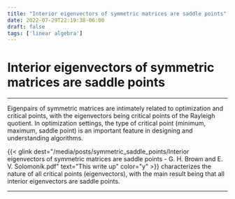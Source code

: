 ```yaml
---
title: "Interior eigenvectors of symmetric matrices are saddle points"
date: 2022-07-29T22:19:38-06:00
draft: false
tags: ['linear algebra']
---
```


# Interior eigenvectors of symmetric matrices are saddle points

---

Eigenpairs of symmetric matrices are intimately related to optimization and critical points, with the eigenvectors being critical points of the Rayleigh quotient. 
In optimization settings, the type of critical point (minimum, maximum, saddle point) is an important feature in designing and understanding algorithms.

{{< glink dest="/media/posts/symmetric_saddle_points/Interior eigenvectors of symmetric matrices are saddle points - G. H. Brown and E. V. Solomonik.pdf" text="This write up" color="y" >}} characterizes the nature of all critical points (eigenvectors), with the main result being that all interior eigenvectors are saddle points.

---
